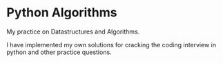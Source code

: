# Python Algorithms

My practice on Datastructures and Algorithms.

I have implemented my own solutions for cracking the coding interview in python and other practice questions.
